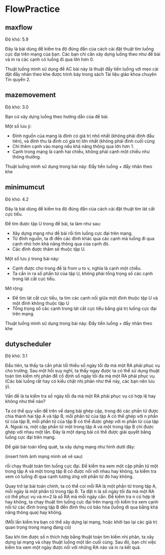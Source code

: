 # FlowPractice
## maxflow
Độ khó: 5.9

Đây là bài dùng để kiểm tra độ đúng đắn của cách cài đặt thuật tìm luồng cực đại trên mạng của bạn. Các bạn chỉ cần xây dựng luồng theo như đề bài và in ra các cạnh có luồng đi qua lớn hơn 0.

Thuật luồng mình sử dụng để AC bài này là thuật đẩy tiền luồng với mẹo cài đặt đẩy nhãn theo khe được trình bày trong sách Tài liệu giáo khoa chuyên Tin quyển 2. 

## mazemovement
Độ khó: 3.0

Bạn cứ xây dựng luồng theo hướng dẫn của đề bài. 

Một số lưu ý:
* Đỉnh nguồn của mạng là đỉnh có giá trị nhỏ nhất (không phải đỉnh đầu tiên), và đỉnh thu là đỉnh có giá trị lớn nhất (không phải đỉnh cuối cùng
* Chỉ thêm cạnh vào mạng nếu khả năng thông qua lớn hơn 1.
* Cạnh trong mạng là cạnh hai chiều, không phải cạnh một chiều như thông thường.

Thuật luồng mình sử dụng trong bài này: Đẩy tiền luồng + đẩy nhãn theo khe
## minimumcut
Độ khó: 4.2

Đây là bài dùng để kiểm tra độ đúng đắn của cách cài đặt thuật tìm lát cắt cực tiểu.

Để tìm được tập U trong đề bài, ta làm như sau:
* Xây dựng mạng như đề bài rồi tìm luồng cực đại trên mạng.
* Từ đỉnh nguồn, ta đi đến các đỉnh khác qua các cạnh mà luồng đi qua cạnh nhỏ hơn khả năng thông qua của cạnh đó.
* Các đỉnh được thăm sẽ thuộc tập U.

Một số lưu ý trong bài này:
* Cạnh được cho trong đề là from u to v, nghĩa là cạnh một chiều.
* Ta cần in ra số phần tử của tập U, không phải tổng trọng số các cạnh trong lát cắt cực tiểu.

Mở rộng: 
* Để tìm lát cắt cực tiểu, ta tìm các cạnh nối giữa một đỉnh thuộc tập U và một đỉnh không thuộc tập U
* Tổng trọng số các cạnh trong lát cắt cực tiểu bằng giá trị luồng cực đại trên mạng.

Thuật luồng mình sử dụng trong bài này: Đẩy tiền luồng + đẩy nhãn theo khe
## dutyscheduler
Độ khó: 3.1

Đầu tiên, ta thấy ta cần phải tối thiểu số ngày tối đa mà một RA phải phục vụ cho trường. Sau một hồi suy nghĩ, ta thấy ngay được ta có thể sử dụng thuật toán tìm kiếm nhị phân để cố định số ngày tối đa mà một RA phải phục vụ. (Các bài luồng rất hay có kiểu chặt nhị phân như thế này, các bạn nên lưu ý).

Vấn đề là ta kiểm tra số ngày tối đa mà một RA phải phục vụ có hợp lệ hay không như thế nào?

Ta có thể quy vấn đề trên về dạng bài ghép cặp, trong đó các phần tử được chia thành hai tập A và tập B, mỗi phần tử của tập A có thể ghép với n phần tử của tập B, mỗi phần tử của tập B có thể được ghép với m phần tử của tập A. Ngoài ra, một cặp phần tử một trong tập A và một trong tập B chỉ được ghép với nhau một lần. Đây là một dạng bài có thể được giải quyết bằng luồng cực đại trên mạng.

Để giải bài toán tổng quát, ta xây dựng mạng như hình dưới đây:

(insert hình ảnh mạng mình sẽ vẽ sau)

rồi chạy thuật toán tìm luồng cực đại. Để kiểm tra xem một cặp phần tử một trong tập A và một trong tập B có được nối với nhau hay không, ta kiểm tra xem có luồng đi qua cạnh tương ứng với phần tử đó hay không.

Quay trở lại bài toán chính, ta có thể coi mỗi RA là một phần tử trong tập A, mỗi ngày là một phần tử trong tập B. Ta đặt n là số ngày tối đa mà một RA có thể phục vụ và m=2 là số RA mà mỗi ngày cần. Để kiểm tra n có hợp lệ hay không, ta chạy thuật tìm luồng cực đại trên mạng rồi kiểm tra xem cạnh nối từ các đỉnh trong tập B đến đỉnh thu có bão hòa (luồng đi qua bằng khả năng thông qua) hay không.

(Mỗi lần kiểm tra bạn có thể xây dựng lại mạng, hoặc khởi tạo lại các giá trị quan trọng trong mạng đang có)

Sau khi tìm được số n thích hợp bằng thuật toán tìm kiếm nhị phân, ta xây dựng lại mạng và chạy thuật luồng một lần cuối cùng. Sau đó, bạn chỉ việc kiểm tra xem một ngày được nối với những RA nào và in ra kết quả.


